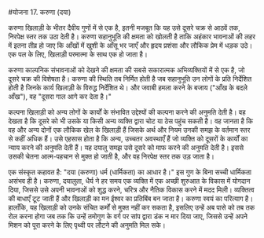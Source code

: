 #योजना 17. करुणा (दया)

करुणा खिलाड़ी के भीतर दैवीय गुणों में से एक है, इतनी मजबूत कि यह उसे दूसरे चक्र से आठवें तक, निरपेक्ष स्तर तक उठा देती है। करुणा सहानुभूति की क्षमता को खोलती है ताकि अहंकार भावनाओं की लहर में इतना तीव्र हो जाए कि आँखों में खुशी के आँसू भर जाएँ और हृदय प्रशंसा और लौकिक प्रेम में धड़क उठे। एक पल के लिए, खिलाड़ी परमात्मा के साथ एक हो जाता है।

करुणा काल्पनिक संभावनाओं को देखने की क्षमता की सबसे सकारात्मक अभिव्यक्तियों में से एक है, जो दूसरे चक्र की विशेषता है। करुणा की स्थिति तब निर्मित होती है जब सहानुभूति उन लोगों के प्रति निर्देशित होती है जिनके कार्य खिलाड़ी के विरुद्ध निर्देशित थे। और जवाबी हमला करने के बजाय ("आँख के बदले आँख"), वह "दूसरा गाल आगे कर देता है।"

कल्पना खिलाड़ी को अन्य लोगों के कार्यों के संभावित उद्देश्यों की कल्पना करने की अनुमति देती है। वह देखता है कि दूसरे को भी उसके या किसी अन्य व्यक्ति द्वारा चोट या ठेस पहुंच सकती है। वह जानता है कि वह और अन्य दोनों एक लौकिक खेल के खिलाड़ी हैं जिसके अर्थ और नियम उनकी समझ के वर्तमान स्तर से कहीं अधिक हैं। उसे एहसास होता है कि अन्य, उच्चतर अवस्थाएँ हैं जो व्यक्ति को दूसरों के कार्यों का न्याय करने की अनुमति देती हैं। यह दयालु समझ उसे दूसरे को माफ करने की अनुमति देती है। इससे उसकी चेतना आत्म-पहचान से मुक्त हो जाती है, और वह निरपेक्ष स्तर तक उड़ जाता है।

एक संस्कृत कहावत है: "दया (करुणा) धर्म (धार्मिकता) का आधार है।" इस गुण के बिना सच्ची धार्मिकता असंभव ही है। करुणा, दयालुता, धैर्य ने हर समय एक व्यक्ति में एक अच्छी शुरुआत के विकास में योगदान दिया, जिससे उसे अपनी भावनाओं को शुद्ध करने, चरित्र और नैतिक विकास करने में मदद मिली। व्यक्तित्व की बाधाएँ टूट जाती हैं और खिलाड़ी का मन ईश्वर का प्रतिबिंब बन जाता है। करुणा स्वयं का परित्याग है। हालाँकि, यह खिलाड़ी को उनके संचित कर्मों से मुक्त नहीं कर सकता है, इसलिए उन्हें अब पासे को तब तक रोल करना होगा जब तक कि उन्हें तमोगुण के वर्ग पर सांप द्वारा डंक न मार दिया जाए, जिससे उन्हें अपने मिशन को पूरा करने के लिए पृथ्वी पर लौटने की अनुमति मिल सके।
